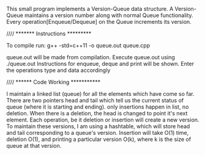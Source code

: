 This small program implements a Version-Queue data structure. 
A Version-Queue maintains a version number along with normal Queue functionality. 
Every operation[Enqueue/Dequeue] on the Queue increments its version.

//// ******* Instructions *********

To compile run:
	g++ -std=c++11 -o queue.out queue.cpp

queue.out will be made from compilation.
Execute queue.out using ./queue.out
Instructions for enqueue, deque and print will be shown.
Enter the operations type and data accordingly


//// ****** Code Working ***********

I maintain a linked list (queue) for all the elements which have come so far. There are two pointers head and tail which tell us the current status of queue (where it is starting and ending). only insertions happen in list, no deletion. When there is a deletion, the head is changed to point it's next element. Each operation, be it deletion or insertion will create a new version. To maintain these versions, I am using a hashtable, which will store head and tail corresponding to a queue's version. Insertion will take O(1) time, deletion O(1), and printing a particular version O(k), where k is the size of queue at that version.